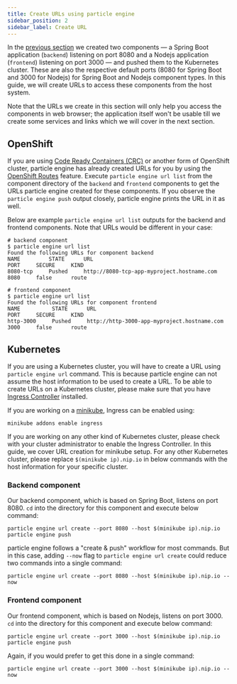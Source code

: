 ```yaml
---
title: Create URLs using particle engine
sidebar_position: 2
sidebar_label: Create URL
---
```


In the [previous section](./create-component) we created two components — a Spring Boot application (`backend`) listening on port 8080 and a Nodejs application (`frontend`) listening on port 3000 — and pushed them to the Kubernetes cluster. These are also the respective default ports (8080 for Spring Boot and 3000 for Nodejs) for Spring Boot and Nodejs component types. In this guide, we will create URLs to access these components from the host system.

Note that the URLs we create in this section will only help you access the components in web browser; the application itself won't be usable till we create some services and links which we will cover in the next section.

## OpenShift

If you are using [Code Ready Containers (CRC)](https://github.com/code-ready/crc) or another form of OpenShift cluster, particle engine has already created URLs for you by using the [OpenShift Routes](https://docs.openshift.com/container-platform/latest/networking/routes/route-configuration.html) feature. Execute `particle engine url list` from the component directory of the `backend` and `frontend` components to get the URLs particle engine created for these components. If you observe the `particle engine push` output closely, particle engine prints the URL in it as well.

Below are example `particle engine url list` outputs for the backend and frontend components. Note that URLs would be different in your case:

```shell
# backend component
$ particle engine url list
Found the following URLs for component backend
NAME         STATE      URL                                            PORT     SECURE     KIND
8080-tcp     Pushed     http://8080-tcp-app-myproject.hostname.com     8080     false      route

# frontend component
$ particle engine url list
Found the following URLs for component frontend
NAME          STATE      URL                                             PORT     SECURE     KIND
http-3000     Pushed     http://http-3000-app-myproject.hostname.com     3000     false      route

```

## Kubernetes

If you are using a Kubernetes cluster, you will have to create a URL using `particle engine url` command. This is because particle engine can not assume the host information to be used to create a URL. To be able to create URLs on a Kubernetes cluster, please make sure that you have [Ingress Controller](../getting-started/cluster-setup/kubernetes/#enabling-ingress) installed.

If you are working on a [minikube](../getting-started/cluster-setup/kubernetes), Ingress can be enabled using:
```shell
minikube addons enable ingress
```

If you are working on any other kind of Kubernetes cluster, please check with your cluster administrator to enable the Ingress Controller. In this guide, we cover URL creation for minikube setup. For any other Kubernetes cluster, please replace `$(minikube ip).nip.io` in below commands with the host information for your specific cluster.

### Backend component

Our backend component, which is based on Spring Boot, listens on port 8080. `cd` into the directory for this component and execute below command:

```shell
particle engine url create --port 8080 --host $(minikube ip).nip.io
particle engine push
```
particle engine follows a "create & push" workflow for most commands. But in this case, adding `--now` flag to `particle engine url create` could reduce two commands into a single command:
```shell
particle engine url create --port 8080 --host $(minikube ip).nip.io --now
````
### Frontend component

Our frontend component, which is based on Nodejs, listens on port 3000. `cd` into the directory for this component and execute below command:

```shell
particle engine url create --port 3000 --host $(minikube ip).nip.io
particle engine push
```
Again, if you would prefer to get this done in a single command:
```shell
particle engine url create --port 3000 --host $(minikube ip).nip.io --now
```
